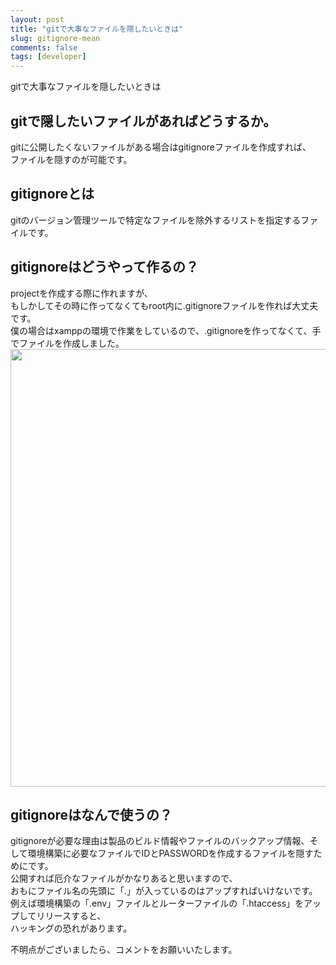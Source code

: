 ```yaml
---
layout: post
title: "gitで大事なファイルを隠したいときは"
slug: gitignore-mean
comments: false
tags: [developer]
---
```

gitで大事なファイルを隠したいときは  

## gitで隠したいファイルがあればどうするか。
gitに公開したくないファイルがある場合はgitignoreファイルを作成すれば、  
ファイルを隠すのが可能です。

## gitignoreとは
gitのバージョン管理ツールで特定なファイルを除外するリストを指定するファイルです。  

## gitignoreはどうやって作るの？
projectを作成する際に作れますが、  
もしかしてその時に作ってなくてもroot内に.gitignoreファイルを作れば大丈夫です。  
僕の場合はxamppの環境で作業をしているので、.gitignoreを作ってなくて、手でファイルを作成しました。  
<img src="https://drive.google.com/uc?export=view&id=11iWos6dQFHMLzomc2Z7aGabRp7l_b3HP"  width="700"> 
  
<script async src="https://pagead2.googlesyndication.com/pagead/js/adsbygoogle.js?client=ca-pub-7886659064712565"
     crossorigin="anonymous"></script>
<!-- 디스플레이 광고 -->
<ins class="adsbygoogle"
     style="display:block"
     data-ad-client="ca-pub-7886659064712565"
     data-ad-slot="1939383573"
     data-ad-format="auto"
     data-full-width-responsive="true"></ins>
<script>
     (adsbygoogle = window.adsbygoogle || []).push({});
</script>
  
## gitignoreはなんで使うの？
gitignoreが必要な理由は製品のビルド情報やファイルのバックアップ情報、そして環境構築に必要なファイルでIDとPASSWORDを作成するファイルを隠すためにです。  
公開すれば厄介なファイルがかなりあると思いますので、  
おもにファイル名の先頭に「.」が入っているのはアップすればいけないです。  
例えば環境構築の「.env」ファイルとルーターファイルの「.htaccess」をアップしてリリースすると、  
ハッキングの恐れがあります。  

不明点がございましたら、コメントをお願いいたします。  
